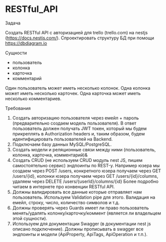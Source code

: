 # RESTful_API
Задача

Создать RESTful API с авторизацией для trello (trello.com) на nestjs (https://docs.nestjs.com/).
Спроектировать структуру БД при помощи https://dbdiagram.io

Сущности
- пользователь
- колонка
- карточка
- комментарий


Один пользователь может иметь несколько колонок. Одна колонка может иметь несколько карточек. Одна карточка может иметь несколько комментариев.

Требования
1. Создать авторизацию пользователя через емейл + пароль (предварительно создаем модель пользователя). В ответ пользователь должен получать JWT токен, который мы будем прикреплять в Authorization headers и, таким образом, будем идентифицировать пользователей на Backend.
2. Подключаем базу данных MySQL/PostgreSQL.
3. Создать модели и реляционные связи между ними (пользователь, колонка, карточка, комментарий)&
4. Создать CRUD (не используем CRUD модуль nest JS, пишем самостоятельно сервис) эндпоинты по REST-у. Например юзера мы создаем через POST /users, конкретного юзера получаем через GET /users/{id}, колонки юзера получаем через GET /users/{id}/columns, удаляем через DELETE /users/{userId}/columns/{id} Более подробно читаем в интернете про конвенции RESTful API.
5. Должны валидировать все данные которые отправляет нам пользователь. Используем Validation pipe для этого. Валидация на емейл, строку, число, количество символов и т.д.
6. Должны проверять через Guards имеет ли право пользователь менять/удалять колонку/карточку/коммент (является ли владельцем этой сущности).
7. Используем для документации Swagger (в документации nest js описано подключение). Должны прописывать в swagger все эндпоинты и модели (ApiProperty, ApiTags, ApiOperation и т.п.).
